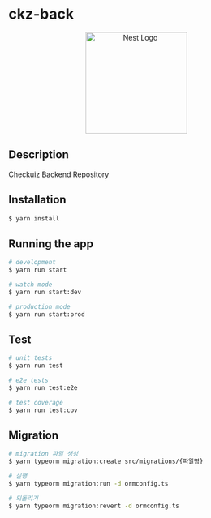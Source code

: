 # ckz-back

<p align="center">
  <a href="http://nestjs.com/" target="blank"><img src="https://nestjs.com/img/logo-small.svg" width="200" alt="Nest Logo" /></a>
</p>

## Description

Checkuiz Backend Repository

## Installation

```bash
$ yarn install
```

## Running the app

```bash
# development
$ yarn run start

# watch mode
$ yarn run start:dev

# production mode
$ yarn run start:prod
```

## Test

```bash
# unit tests
$ yarn run test

# e2e tests
$ yarn run test:e2e

# test coverage
$ yarn run test:cov
```

## Migration

```bash
# migration 파일 생성
$ yarn typeorm migration:create src/migrations/{파일명}

# 실행
$ yarn typeorm migration:run -d ormconfig.ts

# 되돌리기
$ yarn typeorm migration:revert -d ormconfig.ts
```

